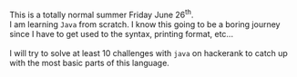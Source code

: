 This is a totally normal summer Friday June 26<sup>th</sup>.
<br>I am learning `Java` from scratch.
I know this going to be a boring journey since I have to get used to the syntax, printing format, etc...<br>
<br>I will try to solve at least 10 challenges with `java` on hackerank to catch up with the most basic parts of this language. <br>
